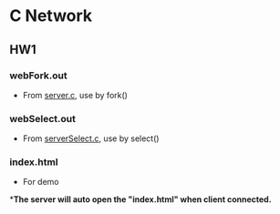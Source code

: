 # C Network

## HW1

### webFork.out

- From [server.c](https://github.com/john12458/C_Network/blob/master/server.c), use by fork()

### webSelect.out

- From [serverSelect.c](https://github.com/john12458/C_Network/blob/master/serverSelect.c), use by select()

### index.html

- For demo 

***The server will auto open the "index.html" when client connected.**


